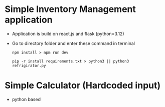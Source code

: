 # Simple Inventory Management application
- Application is build on react.js and flask (python=3.12)
- Go to directory folder and enter these command in terminal
  
  ` npm install > npm run dev `
  
  `
    pip -r install requirements.txt > python3 || python3 refrigirator.py
  `
    
# Simple Calculator (Hardcoded input)
- python based
